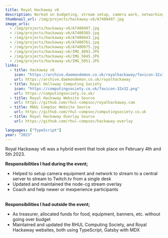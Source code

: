 ```yaml
---
title: Royal Hackaway v6
description: Worked on budgeting, stream setup, camera work, networking, websites, and additional software.
thumbnail_url: /img/projects/hackaway-v6/A7400497.jpg
image_urls:
  - /img/projects/hackaway-v6/A7400497.jpg
  - /img/projects/hackaway-v6/A7400305.jpg
  - /img/projects/hackaway-v6/A7400443.jpg
  - /img/projects/hackaway-v6/A7400761.jpg
  - /img/projects/hackaway-v6/A7400975.jpg
  - /img/projects/hackaway-v6/IMG_4893.JPG
  - /img/projects/hackaway-v6/IMG_5045.JPG
  - /img/projects/hackaway-v6/IMG_5051.JPG
links:
  - title: Hackaway v6
    icon: "https://archive.daemondemon.co.uk/royalhackaway/favicon-32x32.png"
    url: https://archive.daemondemon.co.uk/royalhackaway
  - title: Royal Holloway Computing Society
    icon: "https://computingsociety.co.uk/favicon-32x32.png"
    url: https://computingsociety.co.uk/
  - title: Royal Hackaway Website Source
    url: https://github.com/rhul-compsoc/royalhackaway.com
  - title: RHUL CompSoc Website Source
    url: https://github.com/rhul-compsoc/computingsociety.co.uk
  - title: Royal Hackaway Overlay Source
    url: https://github.com/rhul-compsoc/hackaway-overlay

languages: ["TypeScript"]
year: "2023"
---
```


Royal Hackaway v6 was a hybrid event that took place on February 4th and 5th 2023.

**Responsibilities I had during the event;**

- Helped to setup camera equipment and network to stream to a central server to stream to Twitch.tv from a single desk
- Updated and maintained the node-cg stream overlay
- Coach and help newer or inexperience participants

\
**Responsibilities I had outside the event;**

- As treasurer, allocated funds for food, equipment, banners, etc. without going over budget
- Maintained and updated the RHUL Computing Society, and Royal Hackaway websites, both using TypeScript, Gatsby with MDX
